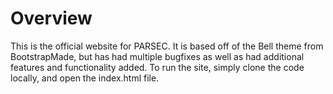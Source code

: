 # Overview

This is the official website for PARSEC. It is based off of the Bell theme from BootstrapMade, but has had multiple bugfixes as well as had additional features and functionality added. To run the site, simply
clone the code locally, and open the index.html file. 
